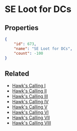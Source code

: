 # SE Loot for DCs

<no description available>

## Properties

```json
{
    "id": 673,
    "name": "SE Loot for DCs",
    "count": -100
}
```

## Related

- [Hawk's Calling I](../items/19766-hawk-s-calling-i.md)
- [Hawk's Calling II](../items/19767-hawk-s-calling-ii.md)
- [Hawk's Calling III](../items/19768-hawk-s-calling-iii.md)
- [Hawk's Calling IV](../items/19769-hawk-s-calling-iv.md)
- [Hawk's Calling V](../items/19770-hawk-s-calling-v.md)
- [Hawk's Calling VI](../items/19771-hawk-s-calling-vi.md)
- [Hawk's Calling VII](../items/19772-hawk-s-calling-vii.md)
- [Hawk's Calling VIII](../items/19773-hawk-s-calling-viii.md)

